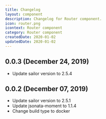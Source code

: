 ```yaml
---
title: Changelog
layout: component
description: Changelog for Router component.
icon: router.png
icontext: Router component
category: Router component
createdDate: 2020-01-02
updatedDate: 2020-01-02
---
```


## 0.0.3 (December 24, 2019)

* Update sailor version to 2.5.4

## 0.0.2 (December 07, 2019)

* Update sailor version to 2.5.1
* Update jsonata-moment to 1.1.4
* Change build type to docker
